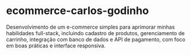 # ecommerce-carlos-godinho
Desenvolvimento de um e-commerce simples para aprimorar minhas habilidades full-stack, incluindo cadastro de produtos, gerenciamento de carrinho, integração com banco de dados e API de pagamento, com foco em boas práticas e interface responsiva.
